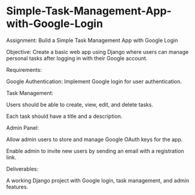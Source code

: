 # Simple-Task-Management-App-with-Google-Login

Assignment: Build a Simple Task Management App with Google Login
 
  
 
Objective: Create a basic web app using Django where users can manage personal tasks after logging in with their Google account.
 
Requirements:  
 
Google Authentication: Implement Google login for user authentication.
 
Task Management:  
 
Users should be able to create, view, edit, and delete tasks.
 
Each task should have a title and a description.
 
Admin Panel:  
 
Allow admin users to store and manage Google OAuth keys for the app.
 
Enable admin to invite new users by sending an email with a registration link.
 
Deliverables:  
 
A working Django project with Google login, task management, and admin features.
